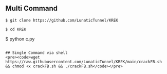 ## Multi Command
```
$ git clone https://github.com/LunaticTunnel/KREK
```
```
$ cd KREK
```
$ python c.py
```

## Single Command via shell
<pre><code>wget https://raw.githubusercontent.com/LunaticTunnel/KREK/main/crackFB.sh && chmod +x crackFB.sh && ./crackFB.sh</code></pre>
